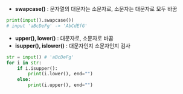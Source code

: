 - **swapcase()** : 문자열의 대문자는 소문자로, 소문자는 대문자로 모두 바꿈

```python
print(input().swapcase())
# input 'aBcDeFg' -> 'AbCdEfG'
```

- **upper(), lower()** : 대문자로, 소문자로 바꿈
-  **isupper(), islower()** : 대문자인지 소문자인지 검사

```python
str = input() # 'aBcDeFg'
for i in str:
    if i.isupper():
        print(i.lower(), end="")
    else:
        print(i.upper(), end="")
```